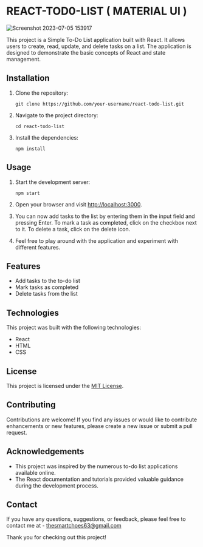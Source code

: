 # REACT-TOD0-LIST     (   MATERIAL UI   )

![Screenshot 2023-07-05 153917](https://github.com/Tkz-Hx/REACT-TOD0-LIST/assets/134191208/2ebbd090-9ce6-412a-9178-04740b368467)

This project is a Simple To-Do List application built with React. It allows users to create, read, update, and delete tasks on a list. The application is designed to demonstrate the basic concepts of React and state management.

## Installation

1. Clone the repository:

   ```shell
   git clone https://github.com/your-username/react-todo-list.git
   ```

2. Navigate to the project directory:

   ```shell
   cd react-todo-list
   ```

3. Install the dependencies:

   ```shell
   npm install
   ```

## Usage

1. Start the development server:

   ```shell
   npm start
   ```

2. Open your browser and visit [http://localhost:3000](http://localhost:3000).

3. You can now add tasks to the list by entering them in the input field and pressing Enter. To mark a task as completed, click on the checkbox next to it. To delete a task, click on the delete icon.

4. Feel free to play around with the application and experiment with different features.

## Features

- Add tasks to the to-do list
- Mark tasks as completed
- Delete tasks from the list

## Technologies

This project was built with the following technologies:

- React
- HTML
- CSS

## License

This project is licensed under the [MIT License](LICENSE).

## Contributing

Contributions are welcome! If you find any issues or would like to contribute enhancements or new features, please create a new issue or submit a pull request.

## Acknowledgements

- This project was inspired by the numerous to-do list applications available online.
- The React documentation and tutorials provided valuable guidance during the development process.

## Contact

If you have any questions, suggestions, or feedback, please feel free to contact me at - thesmartchoes63@gmail.com

Thank you for checking out this project!
